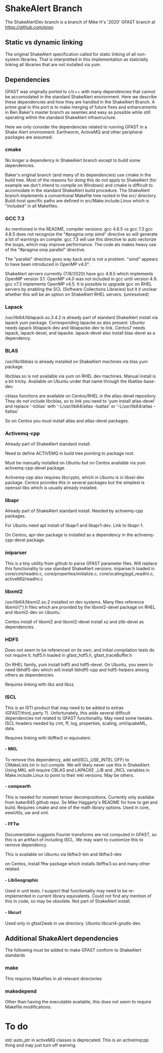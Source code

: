 # ShakeAlert Branch

The ShakeAlertDev branch is a branch of Mike H's '2020' GFAST branch at https://github.com/pnsn

## Static vs dynamic linking

The original ShakeAlert specification called for static linking of all non-system libraries.  That is interpretted in this implementation as staticlally linking all libraries that are not installed via yum.

## Dependencies

GFAST was originally ported to c/c++ with many dependencies that cannot
be accomodated in the standard ShakeAlert environment. Here we describe
these dependencies and how they are handled in the ShakeAlert Branch.
A prime goal in this port is to make merging of future fixes and enhancements
in Ben Baker's master branch as seamles and easy as possible while
still operating within the standard ShakeAlert infrastructure.

Here we only consider the dependencies related to running GFAST in a Shake Alert environment.  Earthworm, ActiveMQ and other peripheral packages are assumed.

### cmake

No longer a dependency in ShakeAlert branch except to build some dependencies.

Baker's original branch (and many of its dependencies) use cmake in the build tree.  Most of the reasons for doing this do not apply to ShakeAlert (for example we don't intend to compile on Windows) and cmake is difficult to accomodate in the standard ShakeAlert build procedure.  The ShakeAlert branch implements a conventional Makefile tree rooted in the src/ directory.  Build-host specific paths are defined in src/Make.include.Linux which is "included" in all Makefiles. 

### GCC 7.3

As mentioned in the README, compiler versions: gcc 4.8.5 vs gcc 7.3 gcc 4.8.5 does not recognize the "#pragma omp simd" directive so will generate a lot of warnings on compile. gcc 7.3 will use this directive to auto vectorize the loops, which may improve performance.  The code als makes heavy use of the "#pragma omp parallel" directive.

The "parallel" directive goes way back and is not a problem.  "simd" appears to have been introduced in OpenMP v4.0".

ShakeAlert servers currently (7/8/2020) have gcc 4.8.5 which implements OpenMP version 3.1.  OpenMP v4.0 was not included in gcc until version 4.9.  gcc v7.3 implements OpenMP v4.5.  It is possible to upgrade gcc on RHEL servers by enabling the SCL (Software Collections Libraries) but it it unclear whether this will be an option on ShakeAlert RHEL servers.  (unresolved)

### Lapack

/usr/lib64/liblapack.so.3.4.2 is already part of standard ShakeAlert
install via lapack yum package. Corresponding lapacke.so also present.
Ubuntu needs lapack liblapack-dev and liblapacke-dev to link.
Centos7 needs lapack, lapack-devel, and lapacke. lapack-devel also install blas-devel as a dependency.

### BLAS

/usr/lib/libblas is already installed on ShakeAlert machines via blas yum package. 

libcblas.so is not available via yum on RHEL dev machines. Manual install
is a bit tricky. Available on Ubuntu under that name
through the libatlas-base-dev. 

cblass functions are available on Centos/RHEL in the atlas-devel
repository. They do not include libcblas, so to link you need to 'yum
install atlas-devel' and replace '-lcblas' with '-L/usr/lib64/atlas
-lsatlas' or '-L/usr/lib64/atlas -ltatlas'

So on Centos you must install atlas and atlas-devel packages.

### Activemq-cpp

Already part of ShakeAlert standard install.

Need to define ACTIVEMQ in build tree pointing to package root.

Must be manually installed on Ubuntu but on Centos available via yum activemq-cpp-devel package.

Activemq-cpp also requires libcrypto, which in Ubuntu is in libssl-dev package. Centos provides this in several packages but the simplest is openssl-libs which is usually already installed.

### libapr

Already part of ShakeAlert standard install.  Needed by activemq-cpp packages.

For Ubuntu need apt install of libapr1 and libapr1-dev.  Link to libapr-1.

On Centos, apr-dev package is installed as a dependency in the activemq-cpp-devel package.

### iniparser

This is a tiny utiility from github to parse GFAST parameter files.
Will replace this functionality to use standard ShakeAlert versions.
iniparser.h loaded in core/cmt/readIni.c, core/properties/initialize.c,
core/scaling/pgd\_readIni.c, activeMQ/readIni.c 

### libxml2

/usr/lib64/libxml2.so.2 installed on dev systems. Many files reference
libxml/{*}.h files which are provided by the libxml2-devel package
on RHEL and libxml2-dev on Ubuntu.

Centos install of libxml2 and libxml2-devel install xz and zlib-devel as dependencies.

### HDF5

Does not seem to be referenced on its own, and initial compilation
tests do not require it. hdf5.h loaded in gfast\_hdf5.h, gfast\_traceBuffer.h 

On RHEL family, yum install hdf5 and hdf5-devel.  On Ubuntu, you seem to need libhdf5-dev which will install libhdf5-cpp and hdf5-helpers among others as dependencies.

Requires linking with libz and libsz.

### ISCL

This is an ISTI product that may need to be added to extras (GFAST/third\_party
?). Unfortunately, this adds several difficult dependencies not related to GFAST
functionality. May need some tweaks. ISCL headers needed by cmt, ff,
log, properties, scaling, xml/quakeML, data. 

Requires linking with libfftw3 or equivalent.

#### - MKL

To remove this dependency, add set(ISCL\_USE\_INTEL OFF) to
CMakeLists.txt in iscl compile.  We will likely never use this in ShakeAlert.  Using MKL will require
CBLAS and LAPACKE _LIB and _INCL variables in Make.include.Linux to point to their mkl versions.  May be others.

#### - compearth

This is needed for moment tensor decompositions.  Currently only availabe from baker845 github repo.  Se Mike Haggarty's README for how to get and build.  Requires cmake and one of the math library options.  Used in core, eewUtils, uw and xml.

#### - FFTw

Documentation suggests Fourier transforms are not computed in GFAST,
so this is an artifact of including ISCL. We may want to customize this to remove dependency.

This is available on Ubuntu via libftw3-bin and libftw3-dev

on Centos, install fftw package which installs libfftw3.so and many other related.

#### - LibGeographic

Used in unit tests. I suspect that functionality may need to be re-implemented
in current library equivalents. Could not find any mention of this
in code, so may be obsolete. Not part of ShakeAlert install.

#### - libcurl

Used only in gfast2web in uw directory.  Ubuntu libcurl4-gnutls-dev.

## Additional ShakeAlert dependencies

The following must be added to make GFAST conform to ShakeAlert standards

### make

This requires Makefiles in all relevant directories

### makedepend

Other than having the executable available, this does not seem to
require Makefile modifications.

# To do

std::auto\_ptr in activeMQ classes is deprecated. This is an activemqcpp
thing and may just turn off warning.


